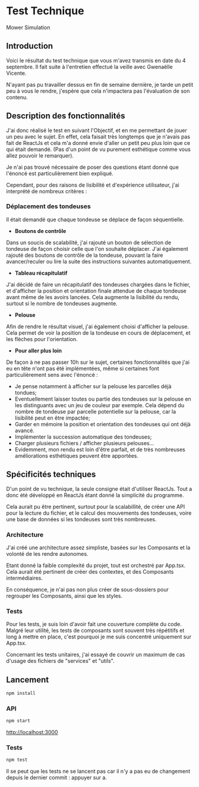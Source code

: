 # Test Technique

Mower Simulation

## Introduction

Voici le résultat du test technique que vous m'avez transmis en date du 4 septembre.
Il fait suite à l'entretien effectué la veille avec Gwenaëlle Vicente.

N'ayant pas pu travailler dessus en fin de semaine dernière, je tarde un petit peu à vous le rendre, j'espère que cela n'impactera pas l'évaluation de son contenu.


## Description des fonctionnalités

J'ai donc réalisé le test en suivant l'Objectif, et en me permettant de jouer un peu avec le sujet. En effet, cela faisait très longtemps que je n'avais pas fait de ReactJs et cela m'a donné envie d'aller un petit peu plus loin que ce qui était demandé. (Pas d'un point de vu purement esthétique comme vous allez pouvoir le remarquer).

Je n'ai pas trouvé nécessaire de poser des questions étant donné que l'énoncé est particulièrement bien expliqué.

Cependant, pour des raisons de lisibilité et d'expérience utilisateur, j'ai interprété de nombreux critères : 

### Déplacement des tondeuses

Il était demandé que chaque tondeuse se déplace de façon séquentielle. 

- **Boutons de contrôle**

Dans un soucis de scalabilité, j'ai rajouté un bouton de sélection de tondeuse de façon choisir celle que l'on souhaite déplacer.
J'ai également rajouté des boutons de contrôle de la tondeuse, pouvant la faire avancer/reculer ou lire la suite des instructions suivantes automatiquement.

- **Tableau récapitulatif**

J'ai décidé de faire un récapitulatif des tondeuses chargées dans le fichier, et d'afficher la position et orientation finale attendue de chaque tondeuse avant même de les avoirs lancées. Cela augmente la lisibilité du rendu, surtout si le nombre de tondeuses augmente.

- **Pelouse**

Afin de rendre le résultat visuel, j'ai également choisi d'afficher la pelouse. Cela permet de voir la position de la tondeuse en cours de déplacement, et les flèches pour l'orientation.

- **Pour aller plus loin**

De façon à ne pas passer 10h sur le sujet, certaines fonctionnalités que j'ai eu en tête n'ont pas été implémentées, même si certaines font particulièrement sens avec l'énoncé :
- Je pense notamment à afficher sur la pelouse les parcelles déjà tondues;
- Eventuellement laisser toutes ou partie des tondeuses sur la pelouse en les distinguants avec un jeu de couleur par exemple. Cela dépend du nombre de tondeuse par parcelle potentielle sur la pelouse, car la lisibilité peut en être impactée;
- Garder en mémoire la position et orientation des tondeuses qui ont déjà avancé.
- Implémenter la succession automatique des tondeuses;
- Charger plusieurs fichiers / afficher plusieurs pelouses...
- Evidemment, mon rendu est loin d'être parfait, et de très nombreuses améliorations esthétiques peuvent être apportées.


## Spécificités techniques

D'un point de vu technique, la seule consigne était d'utiliser ReactJs. Tout a donc été développé en ReactJs étant donné la simplicité du programme.

Cela aurait pu être pertinent, surtout pour la scalabillité, de créer une API pour la lecture du fichier, et le calcul des mouvements des tondeuses, voire une base de données si les tondeuses sont très nombreuses.

### Architecture

J'ai créé une architecture assez simpliste, basées sur les Composants et la volonté de les rendre autonomes.

Etant donné la faible complexité du projet, tout est orchestré par App.tsx. Cela aurait été pertinent de créer des contextes, et des Composants intermédiaires.

En conséquence, je n'ai pas non plus créer de sous-dossiers pour regrouper les Composants, ainsi que les styles.

### Tests

Pour les tests, je suis loin d'avoir fait une couverture complète du code.
Malgré leur utilité, les tests de composants sont souvent très répétitifs et long à mettre en place, c'est pourquoi je me suis concentré uniquement sur App.tsx.

Concernant les tests unitaires, j'ai essayé de couvrir un maximum de cas d'usage des fichiers de "services" et "utils".

## Lancement

```bash
npm install
```

### API

```bash
npm start
```

[http://localhost:3000](http://localhost:3000) 

### Tests

```bash
npm test
```
Il se peut que les tests ne se lancent pas car il n'y a pas eu de changement depuis le dernier commit : appuyer sur a.
